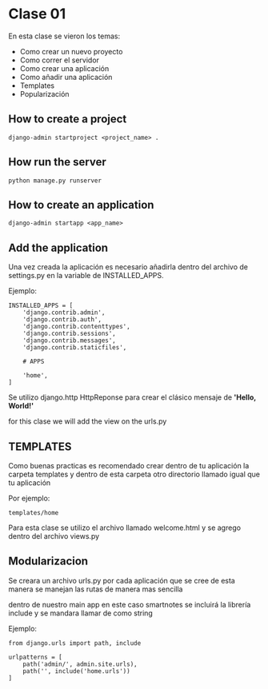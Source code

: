 # Clase 01

En esta clase se vieron los temas:

* Como crear un nuevo proyecto
* Como correr el servidor
* Como crear una aplicación
* Como añadir una aplicación
* Templates
* Popularización



## How to create a project

    django-admin startproject <project_name> .



## How run the server

    python manage.py runserver


## How to create an application

    django-admin startapp <app_name>


## Add the application 

Una vez creada la aplicación es necesario añadirla dentro del archivo de settings.py en la variable de INSTALLED_APPS.

Ejemplo: 

    INSTALLED_APPS = [
        'django.contrib.admin',
        'django.contrib.auth',
        'django.contrib.contenttypes',
        'django.contrib.sessions',
        'django.contrib.messages',
        'django.contrib.staticfiles',

        # APPS

        'home',
    ]

Se utilizo django.http HttpReponse para crear el clásico mensaje de **'Hello, World!'**



for this clase we will add the view on the urls.py



## TEMPLATES

Como buenas practicas es recomendado crear dentro de tu aplicación la carpeta templates y dentro de esta carpeta otro directorio llamado igual que tu aplicación

Por ejemplo:

    templates/home

Para esta clase se utilizo el archivo llamado welcome.html y se agrego dentro del archivo views.py


## Modularizacion

Se creara un archivo urls.py por cada aplicación que se cree de esta manera se manejan las rutas de manera mas sencilla

dentro de nuestro main app en este caso smartnotes se incluirá la librería include y se mandara llamar de como string

Ejemplo:

    from django.urls import path, include

    urlpatterns = [
        path('admin/', admin.site.urls),
        path('', include('home.urls'))
    ]

